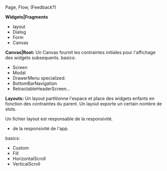 Page, Flow, (Feedback?)



**Widgets|Fragments**
  - layout
  - Dialog
  - Form
  - Canvas

**Canvas|Root:**
Un Canvas fournit les contraintes initiales pour l'affichage des widgets subsequents.
basics:
  - Screen
  - Modal
  - DrawerMenu
specialized:
  - BottomBarNavigation
  - RetractableHeaderScreen...

**Layouts:**
Un layout partitionne l'espace et place des widgets enfants en fonction des contraintes du parent.
Un layout exporte un certain nombre de slots.

Un fichier layout est responsable de la responsivité.

- de la responsivité de l'app. 

basics:
  - Custom
  - Fill
  - HorizontalScroll
  - VerticalScroll